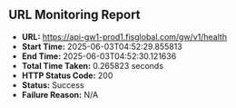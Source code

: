 ## URL Monitoring Report

- **URL:** https://api-gw1-prod1.fisglobal.com/gw/v1/health
- **Start Time:** 2025-06-03T04:52:29.855813
- **End Time:** 2025-06-03T04:52:30.121636
- **Total Time Taken:** 0.265823 seconds
- **HTTP Status Code:** 200
- **Status:** Success
- **Failure Reason:** N/A
